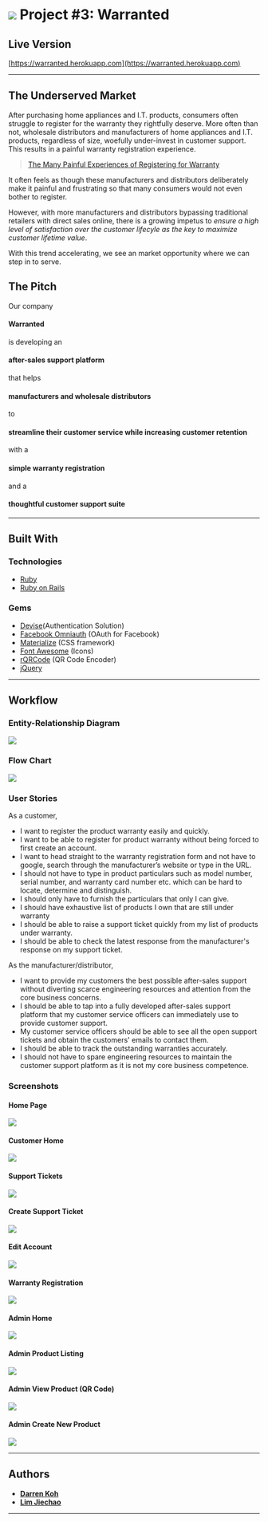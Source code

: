 # ![](./-ProjectDocumentation/ga_logo.svg) Project #3: Warranted

## Live Version

[https://warranted.herokuapp.com](https://warranted.herokuapp.com)

---

## The Underserved Market

After purchasing home appliances and I.T. products, consumers often struggle to register for the warranty they rightfully deserve. More often than not, wholesale distributors and manufacturers of home appliances and I.T. products, regardless of size, woefully under-invest in customer support. This results in a painful warranty registration experience.

> [The Many Painful Experiences of Registering for Warranty](https://gist.github.com/limjiechao/5388ca1c669901f2e3eeda0590bfe758)

It often feels as though these manufacturers and distributors deliberately make it painful and frustrating so that many consumers would not even bother to register.

However, with more manufacturers and distributors bypassing traditional retailers with direct sales online, there is a growing impetus to *ensure a high level of satisfaction over the customer lifecyle as the key to maximize customer lifetime value*.

With this trend accelerating, we see an market opportunity where we can step in to serve.

## The Pitch

Our company

#### Warranted

is developing an  

#### after-sales support platform

that helps

#### manufacturers and wholesale distributors

to

#### streamline their customer service while increasing customer retention

with a

#### simple warranty registration

and a

#### thoughtful customer support suite  

---

## Built With

### Technologies

* [Ruby](https://www.ruby-lang.org/en/)
* [Ruby on Rails](http://rubyonrails.org/)

### Gems

* [Devise](https://github.com/plataformatec/devise)(Authentication Solution)
* [Facebook Omniauth](https://github.com/mkdynamic/omniauth-facebook) (OAuth for Facebook)
* [Materialize](http://materializecss.com/) (CSS framework)
* [Font Awesome](https://github.com/bokmann/font-awesome-rails) (Icons)
* [rQRCode](https://github.com/whomwah/rqrcode) (QR Code Encoder)
* [jQuery](https://github.com/rails/jquery-rails)

---

## Workflow

### Entity-Relationship Diagram

![](./-ProjectDocumentation/project_3_erd.svg)

### Flow Chart

![](./-ProjectDocumentation/project_3_flowchart.svg)

### User Stories

As a customer,

* I want to register the product warranty easily and quickly.
* I want to be able to register for product warranty without being forced to first create an account.
* I want to head straight to the warranty registration form and not have to  google, search through the manufacturer’s website or type in the URL.
* I should not have to type in product particulars such as model number, serial number, and warranty card number etc. which can be hard to locate, determine and distinguish.
* I should only have to furnish the particulars that only I can give.
* I should have exhaustive list of products I own that are still under warranty
* I should be able to raise a support ticket quickly from my list of products under warranty.
* I should be able to check the latest response from the manufacturer's response on my support ticket.

As the manufacturer/distributor,

* I want to provide my customers the best possible after-sales support without diverting scarce engineering resources and attention from the core business concerns.
* I should be able to tap into a fully developed after-sales support platform that my customer service officers can immediately use to provide customer support.
* My customer service officers should be able to see all the open support tickets and obtain the customers' emails to contact them.
* I should be able to track the outstanding warranties accurately.
* I should not have to spare engineering resources to maintain the customer support platform as it is not my core business competence.

### Screenshots

#### Home Page
![](./-ProjectDocumentation/screenshots/ss1.png)

#### Customer Home
![](./-ProjectDocumentation/screenshots/ss2.png)

#### Support Tickets
![](./-ProjectDocumentation/screenshots/ss3.png)

#### Create Support Ticket
![](./-ProjectDocumentation/screenshots/ss4.png)

#### Edit Account
![](./-ProjectDocumentation/screenshots/ss5.png)

#### Warranty Registration
![](./-ProjectDocumentation/screenshots/ss6.png)

#### Admin Home
![](./-ProjectDocumentation/screenshots/ss7.png)

#### Admin Product Listing
![](./-ProjectDocumentation/screenshots/ss8.png)

#### Admin View Product (QR Code)
![](./-ProjectDocumentation/screenshots/ss10.png)

#### Admin Create New Product
![](./-ProjectDocumentation/screenshots/ss9.png)

---

## Authors

* **[Darren Koh](https://github.com/keed)**
* **[Lim Jiechao](https://github.com/limjiechao)**

---
